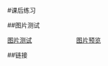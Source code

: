 #课后练习

##图片测试
<pre><a href="img.html" target="_blank">图片测试</a>            <a href="http://Ysidm.github.io/img.html" target="_blank">图片预览</a></pre>

##链接  

